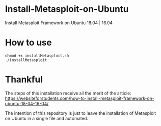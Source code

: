 # Install-Metasploit-on-Ubuntu
Install Metasploit Framework on Ubuntu 18.04 | 16.04

# How to use

```shell
chmod +x installMetasploit.sh
./installMetasploit
```
# Thankful

The steps of this installation receive all the merit of the article: https://websiteforstudents.com/how-to-install-metasploit-framework-on-ubuntu-18-04-16-04/

The intention of this repository is just to leave the installation of Metasploit on Ubuntu in a single file and automated.

